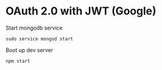 # OAuth 2.0 with JWT (Google)
Start mongodb service
```
sudo service mongod start
```
Boot up dev server
```
npm start
```
